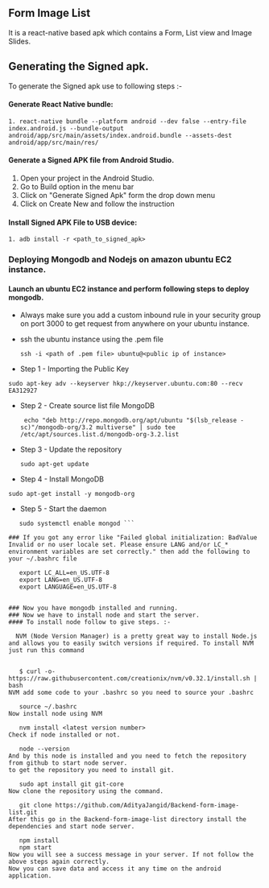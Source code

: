 ## Form Image List 

It is a react-native based apk which contains a Form, List view and Image Slides.

## Generating the Signed apk.
To generate the Signed apk use to following steps :-
####  Generate React Native bundle:

    1. react-native bundle --platform android --dev false --entry-file index.android.js --bundle-output android/app/src/main/assets/index.android.bundle --assets-dest android/app/src/main/res/ 

#### Generate a Signed APK file from Android Studio.

1. Open your project in the Android Studio.
2. Go to Build option in the menu bar
3. Click on "Generate Signed Apk" form the drop down menu
4. Click on Create New and follow the instruction 

####  Install Signed APK File to USB device:

    1. adb install -r <path_to_signed_apk> 

### Deploying Mongodb and Nodejs on amazon ubuntu EC2 instance.
#### Launch an ubuntu EC2 instance and perform following steps to deploy mongodb.

 - Always make sure you add a custom inbound rule in your security group on port 3000 to get request from anywhere on your ubuntu instance.
 - ssh the ubuntu instance using the .pem file
 

    ```ssh -i <path of .pem file> ubuntu@<public ip of instance>```

 -  Step 1 - Importing the Public Key
 
 ```sudo apt-key adv --keyserver hkp://keyserver.ubuntu.com:80 --recv EA312927```
 
 

 -  Step 2 - Create source list file MongoDB
 
	``` echo "deb http://repo.mongodb.org/apt/ubuntu "$(lsb_release -sc)"/mongodb-org/3.2 multiverse" | sudo tee /etc/apt/sources.list.d/mongodb-org-3.2.list```

 - Step 3 - Update the repository
 
	```sudo apt-get update```

 - Step 4 - Install MongoDB
 
 ```sudo apt-get install -y mongodb-org```

 - Step 5 - Start the daemon
 ```sudo systemctl start mongod
    sudo systemctl enable mongod ```

### If you got any error like "Failed global initialization: BadValue Invalid or no user locale set. Please ensure LANG and/or LC_* environment variables are set correctly." then add the following to your ~/.bashrc file 

    export LC_ALL=en_US.UTF-8
    export LANG=en_US.UTF-8
    export LANGUAGE=en_US.UTF-8
    

### Now you have mongodb installed and running.
### Now we have to install node and start the server.
#### To install node follow to give steps. :-

   NVM (Node Version Manager) is a pretty great way to install Node.js and allows you to easily switch versions if required. To install NVM just run this command
   

    $ curl -o- https://raw.githubusercontent.com/creationix/nvm/v0.32.1/install.sh | bash
NVM add some code to your .bashrc so you need to source your .bashrc

    source ~/.bashrc
Now install node using NVM

    nvm install <latest version number>
Check if node installed or not.

    node --version
And by this node is installed and you need to fetch the repository from github to start node server.
to get the repository you need to install git.

    sudo apt install git git-core
Now clone the repository using the command.

    git clone https://github.com/AdityaJangid/Backend-form-image-list.git
After this go in the Backend-form-image-list directory install the dependencies and start node server.

    npm install 
    npm start 
Now you will see a success message in your server. If not follow the above steps again correctly.
Now you can save data and access it any time on the android application.







